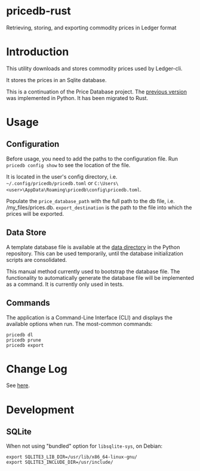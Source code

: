 # pricedb-rust
Retrieving, storing, and exporting commodity prices in Ledger format

# Introduction

This utility downloads and stores commodity prices used by Ledger-cli.

It stores the prices in an Sqlite database.

This is a continuation of the Price Database project. The [previous version](https://gitlab.com/alensiljak/price-database) was implemented in Python. It has been migrated to Rust.

# Usage

## Configuration

Before usage, you need to add the paths to the configuration file. Run `pricedb config show` to see the location of the file.

It is located in the user's config directory, i.e. `~/.config/pricedb/pricedb.toml` or `C:\Users\<user>\AppData\Roaming\pricedb\config\pricedb.toml`.

Populate the `price_database_path` with the full path to the db file, i.e. /my_files/prices.db.
`export_destination` is the path to the file into which the prices will be exported.

## Data Store

A template database file is available at the [data directory](https://gitlab.com/alensiljak/price-database/-/tree/master/data) in the Python repository. This can be used temporarily, until the database initialization scripts are consolidated.

This manual method currently used to bootstrap the database file. The functionality to automatically generate the database file will be implemented as a command. It is currently only used in tests.

## Commands

The application is a Command-Line Interface (CLI) and displays the available options when run.
The most-common commands:

```shell
pricedb dl
pricedb prune
pricedb export
```

# Change Log

See [here](CHANGELOG.md).

# Development

## SQLite

When not using "bundled" option for `libsqlite-sys`, on Debian:
```shell
export SQLITE3_LIB_DIR=/usr/lib/x86_64-linux-gnu/
export SQLITE3_INCLUDE_DIR=/usr/include/
```
